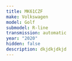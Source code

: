```yaml
---
title: MK61CZF
make: Volkswagen
model: Golf
submodel: R-line
transmission: automatic
year: "2020"
hidden: false
description: dkjdkjdkjd
---
```

